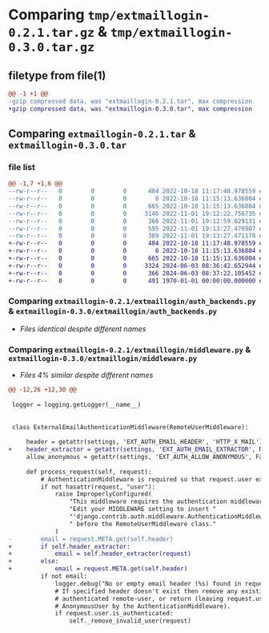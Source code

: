 # Comparing `tmp/extmaillogin-0.2.1.tar.gz` & `tmp/extmaillogin-0.3.0.tar.gz`

## filetype from file(1)

```diff
@@ -1 +1 @@
-gzip compressed data, was "extmaillogin-0.2.1.tar", max compression
+gzip compressed data, was "extmaillogin-0.3.0.tar", max compression
```

## Comparing `extmaillogin-0.2.1.tar` & `extmaillogin-0.3.0.tar`

### file list

```diff
@@ -1,7 +1,6 @@
--rw-r--r--   0        0        0      484 2022-10-18 11:17:48.978559 extmaillogin-0.2.1/LICENSE
--rw-r--r--   0        0        0        0 2022-10-18 11:15:13.636804 extmaillogin-0.2.1/extmaillogin/__init__.py
--rw-r--r--   0        0        0      665 2022-10-18 11:15:13.636804 extmaillogin-0.2.1/extmaillogin/auth_backends.py
--rw-r--r--   0        0        0     3146 2022-11-01 19:12:22.756735 extmaillogin-0.2.1/extmaillogin/middleware.py
--rw-r--r--   0        0        0      366 2022-11-01 19:12:59.029131 extmaillogin-0.2.1/pyproject.toml
--rw-r--r--   0        0        0      595 2022-11-01 19:13:27.470907 extmaillogin-0.2.1/setup.py
--rw-r--r--   0        0        0      389 2022-11-01 19:13:27.471178 extmaillogin-0.2.1/PKG-INFO
+-rw-r--r--   0        0        0      484 2022-10-18 11:17:48.978559 extmaillogin-0.3.0/LICENSE
+-rw-r--r--   0        0        0        0 2022-10-18 11:15:13.636804 extmaillogin-0.3.0/extmaillogin/__init__.py
+-rw-r--r--   0        0        0      665 2022-10-18 11:15:13.636804 extmaillogin-0.3.0/extmaillogin/auth_backends.py
+-rw-r--r--   0        0        0     3324 2024-06-03 08:36:42.652944 extmaillogin-0.3.0/extmaillogin/middleware.py
+-rw-r--r--   0        0        0      366 2024-06-03 08:37:22.105452 extmaillogin-0.3.0/pyproject.toml
+-rw-r--r--   0        0        0      491 1970-01-01 00:00:00.000000 extmaillogin-0.3.0/PKG-INFO
```

### Comparing `extmaillogin-0.2.1/extmaillogin/auth_backends.py` & `extmaillogin-0.3.0/extmaillogin/auth_backends.py`

 * *Files identical despite different names*

### Comparing `extmaillogin-0.2.1/extmaillogin/middleware.py` & `extmaillogin-0.3.0/extmaillogin/middleware.py`

 * *Files 4% similar despite different names*

```diff
@@ -12,26 +12,30 @@
 
 logger = logging.getLogger(__name__)
 
 
 class ExternalEmailAuthenticationMiddleware(RemoteUserMiddleware):
 
     header = getattr(settings, 'EXT_AUTH_EMAIL_HEADER', 'HTTP_X_MAIL')
+    header_extractor = getattr(settings, 'EXT_AUTH_EMAIL_EXTRACTOR', None)
     allow_anonymous = getattr(settings, 'EXT_AUTH_ALLOW_ANONYMOUS', False)
 
     def process_request(self, request):
         # AuthenticationMiddleware is required so that request.user exists.
         if not hasattr(request, "user"):
             raise ImproperlyConfigured(
                 "This middleware requires the authentication middleware to be installed. "
                 "Edit your MIDDLEWARE setting to insert "
                 "'django.contrib.auth.middleware.AuthenticationMiddleware'"
                 " before the RemoteUserMiddleware class."
             )
-        email = request.META.get(self.header)
+        if self.header_extractor:
+            email = self.header_extractor(request)
+        else:
+            email = request.META.get(self.header)
         if not email:
             logger.debug("No or empty email header (%s) found in request", self.header)
             # If specified header doesn't exist then remove any existing
             # authenticated remote-user, or return (leaving request.user set to
             # AnonymousUser by the AuthenticationMiddleware).
             if request.user.is_authenticated:
                 self._remove_invalid_user(request)
```


